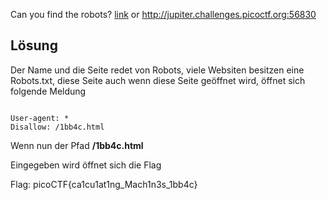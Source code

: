 Can you find the robots? [link](https://jupiter.challenges.picoctf.org/problem/56830/) or http://jupiter.challenges.picoctf.org:56830

## Lösung

Der Name und die Seite redet von Robots, viele Websiten besitzen eine Robots.txt, diese Seite auch wenn diese Seite geöffnet wird, öffnet sich folgende Meldung

```

User-agent: *
Disallow: /1bb4c.html

```

Wenn nun der Pfad **/1bb4c.html**

Eingegeben wird öffnet sich die Flag

Flag:
picoCTF{ca1cu1at1ng_Mach1n3s_1bb4c} 